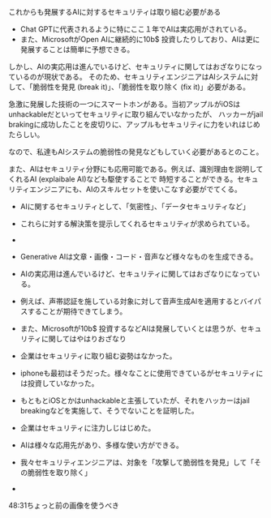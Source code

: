 これからも発展するAIに対するセキュリティは取り組む必要がある

- Chat GPTに代表されるように特にここ１年でAIは実応用がされている。
- また、MicrosoftがOpen AIに継続的に10b$ 投資したりしており、AIは更に発展することは簡単に予想できる。

しかし、AIの実応用は進んでいるけど、セキュリティに関してはおざなりになっているのが現状である。
そのため、セキュリティエンジニアはAIシステムに対して、「脆弱性を発見 (break it)」、「脆弱性を取り除く (fix it)」必要がある。

急激に発展した技術の一つにスマートホンがある。当初アップルがiOSはunhackableだといってセキュリティに取り組んでいなかったが、
ハッカーがjail brakingに成功したことを皮切りに、アップルもセキュリティに力をいれはじめたらしい。

なので、私達もAIシステムの脆弱性の発見などもしていく必要があるとのこと。


また、AIはセキュリティ分野にも応用可能である。例えば、識別理由を説明してくれるAI (explaibale AI)なども駆使することで
時短することができる。セキュリティエンジニアにも、AIのスキルセットを使いこなす必要がでてくる。

- AIに関するセキュリティとして、「気密性」、「データセキュリティなど」
- これらに対する解決策を提示してくれるセキュリティが求められている。
- 

- Generative AIは文章・画像・コード・音声など様々なものを生成できる。
- AIの実応用は進んでいるけど、セキュリティに関してはおざなりになっている。
- 例えば、声帯認証を施している対象に対して音声生成AIを適用するとバイパスすることが期待できてしまう。
- また、Microsoftが10b$ 投資するなどAIは発展していくとは思うが、セキュリティに関してはやはりおざなり
- 企業はセキュリティに取り組む姿勢はなかった。

- iphoneも最初はそうだった。様々なことに使用できているがセキュリティには投資していなかった。
- もともとiOSとかはunhackableと主張していたが、それをハッカーはjail breakingなどを実施して、そうでないことを証明した。
- 企業はセキュリティに注力しじはじめた。

- AIは様々な応用先があり、多様な使い方ができる。
- 我々セキュリティエンジニアは、対象を「攻撃して脆弱性を発見」して「その脆弱性を取り除く」
- 



48:31ちょっと前の画像を使うべき

